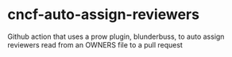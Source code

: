 # cncf-auto-assign-reviewers
Github action that uses a prow plugin, blunderbuss, to auto assign reviewers read from an OWNERS file to a pull request
